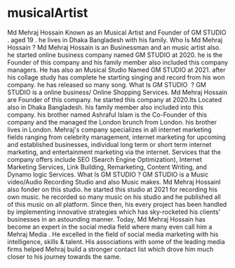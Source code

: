 # musicalArtist
Md Mehraj Hossain Known as an Musical Artist and Founder of GM STUDIO . aged 19 . he lives in Dhaka Bangladesh with his family.  Who Is Md Mehraj Hossain ?  Md Mehraj Hossain is an Businessman and an music artist also. he started online business company named GM STUDIO at 2020. he is the Founder of this company and his family member also included this company managers. He has also an Musical Studio Named GM STUDIO at 2021. after his collage study has complete he starting singing and record from his won company. he has released so many song.  What Is GM STUDIO  ?  GM STUDIO is a online business/ Online Shopping Services. Md Mehraj Hossain are Founder of this company. he started this company at 2020.Its Located also in Dhaka Bangladesh. his family member also included into this company. his brother named Ashraful Islam  is the Co-Founder of this company and the managed the London brunch from London. his brother lives in London.  Mehraj's company specializes in all internet marketing fields ranging from celebrity management, internet marketing for upcoming and established businesses, individual long term or short term internet marketing, and entertainment marketing via the internet. Services that the company offers include SEO (Search Engine Optimization), Internet Marketing Services, Link Building, Remarketing, Content Writing, and Dynamo logic Services.  What Is GM  STUDIO ?  GM  STUDIO is a Music video/Audio Recording Studio and also Music makes. Md Mehraj Hossainl also fonder on this studio. he started this studio at 2021 for recording his own music. he recorded so many music on his studio and he published all of this music on all platform.  Since then, his every project has been handled by implementing innovative strategies which has sky-rocketed his clients' businesses in an astounding manner.  Today, Md Mehraj Hossain has become an expert in the social media field where many even call him a Mehraj Media . He excelled in the field of social media marketing with his intelligence, skills &amp; talent. His associations with some of the leading media firms helped Mehraj  build a stronger contact list which drove him much closer to his journey towards the same.
